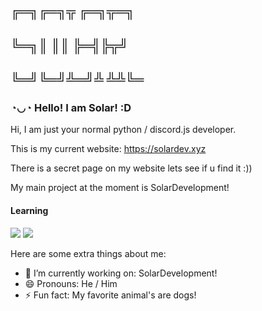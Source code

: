 ## ╔═╗╔═╗╦  ╔═╗╦═╗
## ╚═╗║ ║║  ╠═╣╠╦╝
## ╚═╝╚═╝╩═╝╩ ╩╩╚═

### ◔◡◔ Hello! I am Solar! :D



Hi, I am just your normal python / discord.js developer.

This is my current website: https://solardev.xyz

There is a secret page on my website lets see if u find it :))

My main project at the moment is SolarDevelopment!

#### Learning 
<img src="https://img.shields.io/badge/Python-3776AB?style=for-the-badge&logo=python&logoColor=white"/> <img src="https://img.shields.io/badge/Java-e97f00?style=for-the-badge&logo=Java&logoColor=white"/>

Here are some extra things about me:


- 🔭 I’m currently working on: SolarDevelopment!
- 😄 Pronouns: He / Him
- ⚡ Fun fact: My favorite animal's are dogs!
